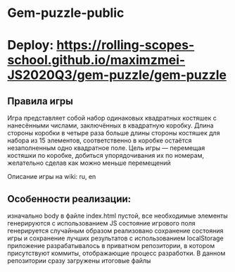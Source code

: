 # Gem-puzzle-public

# Deploy: https://rolling-scopes-school.github.io/maximzmei-JS2020Q3/gem-puzzle/gem-puzzle

## Правила игры
Игра представляет собой набор одинаковых квадратных костяшек с нанесёнными числами, заключённых в квадратную коробку. Длина стороны коробки в четыре раза больше длины стороны костяшек для набора из 15 элементов, соответственно в коробке остаётся незаполненным одно квадратное поле. Цель игры — перемещая костяшки по коробке, добиться упорядочивания их по номерам, желательно сделав как можно меньше перемещений

Описание игры на wiki: ru, en

## Особенности реализации:
 изначально body в файле index.html пустой, все необходимые элементы генерируются с использованием JS
 состояние игрового поля генерируется случайным образом
 реализовано сохранение состояния игры и сохранение лучших результатов с использованием localStorage
 приложение разрабатывалось в приватном репозитории, в котором присутствуют коммиты, отображающие процесс разработки. В данном репозитории сразу загружены итоговые файлы
